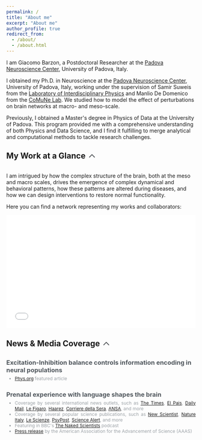 ```yaml
---
permalink: /
title: "About me"
excerpt: "About me"
author_profile: true
redirect_from: 
  - /about/
  - /about.html
---
```


I am Giacomo Barzon, a Postdoctoral Researcher at the [Padova Neuroscience Center](https://pnc.unipd.it), University of Padova, Italy.

I obtained my Ph.D. in Neuroscience at the [Padova Neuroscience Center](https://pnc.unipd.it), University of Padova, Italy, working under the supervision of Samir Suweis from the [Laboratory of Interdisciplinary Physics](https://liphlab.com/) and Manlio De Domenico from the [CoMuNe Lab](https://manliodedomenico.com). We studied how to model the effect of perturbations on brain networks at macro- and meso-scale.

Previously, I obtained a Master's degree in Physics of Data at the University of Padova. This program provided me with a comprehensive understanding of both Physics and Data Science, and I find it fulfilling to merge analytical and computational methods to tackle research challenges.

## <span style="display: flex; align-items: center;">My Work at a Glance <span onclick="toggleVisibility('glance')" style="cursor: pointer; display: inline-block; vertical-align: middle; margin-left: 5px;"><svg id="arrow-glance" style="display: inline-block; transform: rotate(0deg); transition: transform 1s; vertical-align: middle; transform-origin: center; fill: #4A4E52;" xmlns="http://www.w3.org/2000/svg" height="24" viewBox="0 0 24 24" width="24"><path d="M18.59 16.41L20 15l-8-8-8 8 1.41 1.41L12 9.83z"/></svg></span></span>
<div id="glance" style="max-height: 2000px; overflow: hidden; transition: max-height 0.5s ease-out;">

I am intrigued by how the complex structure of the brain, both at the meso and macro scales, drives the emergence of complex dynamical and behavioral patterns, how these patterns are altered during diseases, and how we can design interventions to restore normal functionality.

<!-- > My passion for neuroscience can be summarized in this picture:

# <image src="/images/brain_lick.jpg" width="40%" style="display:block;margin-left:auto;margin-right:auto;padding-bottom:15px;"></image>

<!-->

Here you can find a network representing my works and collaborators:
<iframe src="/collab_net/network.html" height="300" width="100%" style="border: none"></iframe>

</div>


## <span style="display: flex; align-items: center;">News & Media Coverage <span onclick="toggleVisibility('news')" style="cursor: pointer; display: inline-block; vertical-align: middle; margin-left: 5px;"><svg id="arrow-news" style="display: inline-block; transform: rotate(0deg); transition: transform 1s; vertical-align: middle; transform-origin: center; fill: #4A4E52;" xmlns="http://www.w3.org/2000/svg" height="24" viewBox="0 0 24 24" width="24"><path d="M18.59 16.41L20 15l-8-8-8 8 1.41 1.41L12 9.83z"/></svg></span></span>
<div id="news" style="max-height: 2000px; overflow: hidden; transition: max-height 0.5s ease-out;">
<div style="margin-bottom: 10px;"></div>
  <!-- News -->
  <div style="display: flex; align-items: center; margin-bottom: 20px;">
    <div style="flex: 1; display: flex; flex-direction: column; justify-content: center;">
      <h3 style="margin: 0;color:#51585e">Excitation-Inhibition balance controls information encoding in neural populations</h3>
      <ul style="font-size: 0.95em; margin: 5px 0;color:#51585e;text-align:justify">
        <li style="font-size: 0.9em; color: #9BA1A6;"><a href="https://phys.org/news/2025-03-optimal-brain-requires-excitatory-inhibitory.html" target="_blank">Phys.org</a> featured article</li>
      </ul>
    </div>
  </div>

  <!-- News -->
  <div style="display: flex; align-items: center; margin-bottom: 20px;">
    <div style="flex: 1; display: flex; flex-direction: column; justify-content: center;">
      <h3 style="margin: 0;color:#51585e">Prenatal experience with language shapes the brain</h3>
      <ul style="font-size: 0.95em; margin: 5px 0;color:#51585e;text-align:justify">
        <li style="font-size: 0.9em; color: #9BA1A6;">Coverage by several international news outlets, such as <a href="https://www.thetimes.co.uk/article/chatty-mums-boost-their-unborn-babies-language-skills-wjl2bxbzl" target="_blank">The Times</a>, <a href="https://elpais.com/salud-y-bienestar/2023-11-22/la-exposicion-al-habla-antes-de-nacer-puede-facilitar-el-aprendizaje-de-los-recien-nacidos.html" target="_blank">El Pais</a>, <a href="https://www.dailymail.co.uk/sciencetech/article-12783189/Why-pays-chatty-mum-Babies-start-learning-language-birth-study-finds.html" target="_blank">Daily Mail</a>, <a href="https://www.lefigaro.fr/sciences/l-acquisition-du-langage-chez-le-bebe-commence-avant-la-naissance-20231124" target="_blank">Le Figaro</a>, <a href="https://www.haaretz.co.il/science/2023-11-23/ty-article/.premium/0000018b-f8e0-d473-affb-f9e851a40000?gift=8e2c603a9be8400cb925edf53ce36268" target="_blank">Haarez</a>, <a href="https://www.corriere.it/salute/23_novembre_30/apprendimento-bambini-piccoli-piu-facile-quando-si-ascolta-lingua-grembo-materno-72cb8baa-8dea-11ee-80d7-6428e39ac8b7.shtml?refresh_ce" target="_blank">Corriere della Sera</a>, <a href="https://www.ansa.it/canale_scienza/notizie/biotech/2023/11/30/lapprendimento-del-linguaggio-inizia-nel-grembo-materno_2bb70f74-8efb-480a-8ef8-631f94fb44df.html" target="_blank">ANSA</a>, and more</li>
        <li style="font-size: 0.9em; color: #9BA1A6;">Coverage by several popular science publications, such as <a href="https://www.newscientist.com/article/2404345-babies-may-start-to-learn-language-before-they-are-born/" target="_blank">New Scientist</a>, <a href="https://www.nature.com/articles/d43978-023-00181-x" target="_blank">Nature Italy</a>, <a href="https://www.lescienze.it/news/2023/11/23/news/linguaggio_mamma_cervello_neonati-14259373/" target="_blank">Le Scienze</a>, <a href="https://www.psypost.org/new-research-suggests-babies-start-learning-language-before-birth/" target="_blank">PsyPost</a>, <a href="https://www.sciencealert.com/what-your-baby-hears-before-theyre-born-really-can-shape-their-brain" target="_blank">Science Alert</a>, and more</li>
        <li style="font-size: 0.9em; color: #9BA1A6;">Featuring in BBC's <a href="https://www.thenakedscientists.com/podcasts/naked-scientists-podcast" target="_blank">The Naked Scientists</a> podcast</li>
        <li style="font-size: 0.9em; color: #9BA1A6;"><a href="https://www.aaas.org/news/babies-brains-are-primed-their-native-language-birth" target="_blank">Press release</a> by the American Association for the Advancement of Science (AAAS)</li>
      </ul>
    </div>
  </div>
</div>

<script>
  function toggleVisibility(id) {
    var element = document.getElementById(id);
    var arrow = document.getElementById('arrow-' + id);
    if (element.style.maxHeight === "2000px") {
      element.style.maxHeight = "0px";
      arrow.style.transform = "rotate(180deg)";
    } else {
      element.style.maxHeight = "2000px";
      arrow.style.transform = "rotate(0deg)";
    }
  }
</script>